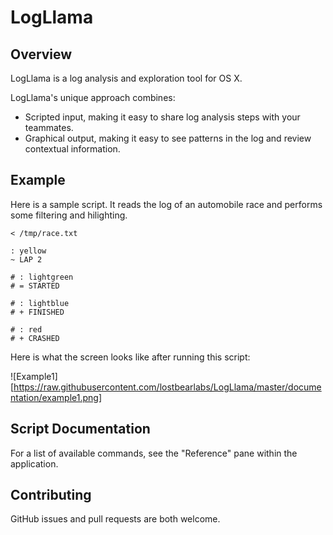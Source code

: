 # LogLlama

## Overview

LogLlama is a log analysis and exploration tool for OS X.  

LogLlama's unique approach combines:
* Scripted input, making it easy to share log analysis steps with your teammates.
* Graphical output, making it easy to see patterns in the log and review contextual information.

## Example

Here is a sample script.  It reads the log of an automobile race and performs some filtering and hilighting.

```
< /tmp/race.txt

: yellow
~ LAP 2

# : lightgreen
# = STARTED

# : lightblue
# + FINISHED

# : red
# + CRASHED
```

Here is what the screen looks like after running this script:

![Example1][https://raw.githubusercontent.com/lostbearlabs/LogLlama/master/documentation/example1.png]

## Script Documentation

For a list of available commands, see the "Reference" pane within the application.

## Contributing

GitHub issues and pull requests are both welcome.

